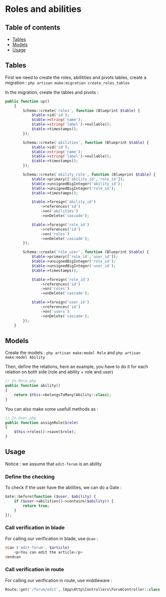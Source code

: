 # Roles and abilities

## Table of contents

* [Tables](#Tables)
* [Models ](#Models)
* [Usage](#Usage)

## Tables

First we need to create the roles, abilitities and pivots tables, create a migration : `php artisan make:migration create_roles_tables`

In the migration, create the tables and pivots :

```php
public function up()
    {
        Schema::create('roles', function (Blueprint $table) {
            $table->id('id');
            $table->string('name');
            $table->string('label')->nullable();
            $table->timestamps();
        });

        Schema::create('abilities', function (Blueprint $table) {
            $table->id('id');
            $table->string('name');
            $table->string('label')->nullable();
            $table->timestamps();
        });

        Schema::create('ability_role', function (Blueprint $table) {
            $table->primary(['ability_id','role_id']);
            $table->unsignedBigInteger('ability_id');
            $table->unsignedBigInteger('role_id');
            $table->timestamps();

            $table->foreign('ability_id')
                ->references('id')
                ->on('abilities')
                ->onDelete('cascade');

            $table->foreign('role_id')
                ->references('id')
                ->on('roles')
                ->onDelete('cascade');
        });

        Schema::create('role_user', function (Blueprint $table) {
            $table->primary(['role_id','user_id']);
            $table->unsignedBigInteger('role_id');
            $table->unsignedBigInteger('user_id');
            $table->timestamps();

            $table->foreign('role_id')
                ->references('id')
                ->on('roles')
                ->onDelete('cascade');

            $table->foreign('user_id')
                ->references('id')
                ->on('users')
                ->onDelete('cascade');
        });
    }
```

## Models 

Create the models  : `php artisan make:model Role` and `php artisan make:model Ability`

Then, define the relations, here an example, you have to do it for each relation on both side (role and ability + role and user) 
```php
// In Role.php
public function ability() 
{
    return $this->belongsToMany(Ability::class);
}
```

You can also make some usefull methods as : 
```php
// In User.php
public function assignRole($role)
{
    $this->roles()->save($role);
}
```

## Usage

Notice : we assume that `edit-forum` is an ability

### Define the checking

To check if the user have the abilities, we can do a Gate :

```php
Gate::before(function ($user, $ability) {
    if ($user->abilities()->contains($ability)) {
        return true;   
    }
});
```

### Call verification in blade

For calling our verification in blade, use `@can` : 

```php
@can ('edit-forum', $article)
    <p>You can edit the article</p>
@endcan
```

### Call verification in route

For calling our verification in route, use middleware : 

```php
Route::get('/forum/edit', [App\Http\Controllers\ForumController::class, 'edit'])->middleware('can:edit-forum');
```
